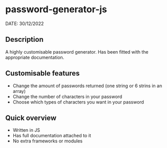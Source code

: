 # password-generator-js
DATE: 30/12/2022
## Description
A highly customisable password generator. Has been fitted with the appropriate documentation.
## Customisable features
 - Change the amount of passwords returned (one string or 6 strins in an array)
 - Change the number of characters in your password
 - Choose which types of characters you want in your password
## Quick overview
 - Written in JS
 - Has full documentation attached to it
 - No extra frameworks or modules
